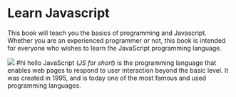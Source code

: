 # Learn Javascript

This book will teach you the basics of programming and Javascript. Whether you are an experienced programmer or not, this book is intended for everyone who wishes to learn the JavaScript programming language.

![](./assets/intro.png)
#hi hello
JavaScript (_JS for short_) is the programming language that enables web pages to respond to user interaction beyond the basic level. It was created in 1995, and is today one of the most famous and used programming languages.
